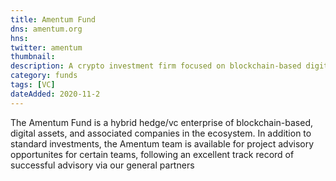 ```yaml
---
title: Amentum Fund
dns: amentum.org
hns: 
twitter: amentum
thumbnail: 
description: A crypto investment firm focused on blockchain-based digital assets.
category: funds
tags: [VC]
dateAdded: 2020-11-2
---
```


The Amentum Fund is a hybrid hedge/vc enterprise of blockchain-based, digital assets, and associated companies in the ecosystem. In addition to standard investments, the Amentum team is available for project advisory opportunites for certain teams, following an excellent track record of successful advisory via our general partners
